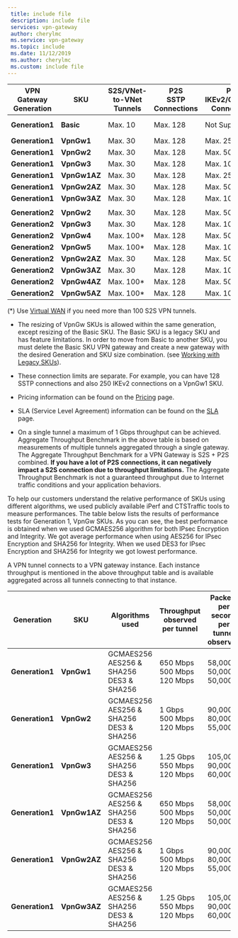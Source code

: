 ```yaml
---
 title: include file
 description: include file
 services: vpn-gateway
 author: cherylmc
 ms.service: vpn-gateway
 ms.topic: include
 ms.date: 11/12/2019
 ms.author: cherylmc
 ms.custom: include file
---
```


|**VPN<br>Gateway<br>Generation** |**SKU**   | **S2S/VNet-to-VNet<br>Tunnels** | **P2S<br> SSTP Connections** | **P2S<br> IKEv2/OpenVPN Connections** | **Aggregate<br>Throughput Benchmark** | **BGP** | **Zone-redundant** |
|---            |---         | ---        | ---       | ---            | ---       | ---       | ---|
|**Generation1**|**Basic**   | Max. 10    | Max. 128  | Not Supported  | 100 Mbps  | Not Supported| No |
|**Generation1**|**VpnGw1**  | Max. 30   | Max. 128  | Max. 250       | 650 Mbps  | Supported | No |
|**Generation1**|**VpnGw2**  | Max. 30   | Max. 128  | Max. 500       | 1 Gbps    | Supported | No |
|**Generation1**|**VpnGw3**  | Max. 30   | Max. 128  | Max. 1000      | 1.25 Gbps | Supported | No |
|**Generation1**|**VpnGw1AZ**| Max. 30   | Max. 128  | Max. 250       | 650 Mbps  | Supported | Yes |
|**Generation1**|**VpnGw2AZ**| Max. 30   | Max. 128  | Max. 500       | 1 Gbps    | Supported | Yes |
|**Generation1**|**VpnGw3AZ**| Max. 30   | Max. 128  | Max. 1000      | 1.25 Gbps | Supported | Yes |
|        |            |            |           |                |           |           |     |
|**Generation2**|**VpnGw2**  | Max. 30   | Max. 128  | Max. 500       | 1.25 Gbps | Supported | No |
|**Generation2**|**VpnGw3**  | Max. 30   | Max. 128  | Max. 1000      | 2.5 Gbps  | Supported | No |
|**Generation2**|**VpnGw4**  | Max. 100*   | Max. 128  | Max. 5000      | 5 Gbps    | Supported | No |
|**Generation2**|**VpnGw5**  | Max. 100*   | Max. 128  | Max. 10000      | 10 Gbps   | Supported | No |
|**Generation2**|**VpnGw2AZ**| Max. 30   | Max. 128  | Max. 500       | 1.25 Gbps | Supported | Yes |
|**Generation2**|**VpnGw3AZ**| Max. 30   | Max. 128  | Max. 1000      | 2.5 Gbps  | Supported | Yes |
|**Generation2**|**VpnGw4AZ**| Max. 100*   | Max. 128  | Max. 5000      | 5 Gbps    | Supported | Yes |
|**Generation2**|**VpnGw5AZ**| Max. 100*   | Max. 128  | Max. 10000      | 10 Gbps   | Supported | Yes |

(*) Use [Virtual WAN](../articles/virtual-wan/virtual-wan-about.md) if you need more than 100 S2S VPN tunnels.

* The resizing of VpnGw SKUs is allowed within the same generation, except resizing of the Basic SKU. The Basic SKU is a legacy SKU and has feature limitations. In order to move from Basic to another SKU, you must delete the Basic SKU VPN gateway and create a new gateway with the desired Generation and SKU size combination. (see [Working with Legacy SKUs](../articles/vpn-gateway/vpn-gateway-about-skus-legacy.md)).

* These connection limits are separate. For example, you can have 128 SSTP connections and also 250 IKEv2 connections on a VpnGw1 SKU.

* Pricing information can be found on the [Pricing](https://azure.microsoft.com/pricing/details/vpn-gateway) page.

* SLA (Service Level Agreement) information can be found on the [SLA](https://azure.microsoft.com/support/legal/sla/vpn-gateway/) page.

* On a single tunnel a maximum of 1 Gbps throughput can be achieved. Aggregate Throughput Benchmark in the above table is based on measurements of multiple tunnels aggregated through a single gateway. The Aggregate Throughput Benchmark for a VPN Gateway is S2S + P2S combined. **If you have a lot of P2S connections, it can negatively impact a S2S connection due to throughput limitations.** The Aggregate Throughput Benchmark is not a guaranteed throughput due to Internet traffic conditions and your application behaviors.

To help our customers understand the relative performance of SKUs using different algorithms, we used publicly available iPerf and CTSTraffic tools to measure performances. The table below lists the results of performance tests for Generation 1, VpnGw SKUs. As you can see, the best performance is obtained when we used GCMAES256 algorithm for both IPsec Encryption and Integrity. We got average performance when using AES256 for IPsec Encryption and SHA256 for Integrity. When we used DES3 for IPsec Encryption and SHA256 for Integrity we got lowest performance.

A VPN tunnel connects to a VPN gateway instance. Each instance throughput is mentioned in the above throughput table and is available aggregated across all tunnels connecting to that instance.

|**Generation**|**SKU**   | **Algorithms<br>used** | **Throughput<br>observed per tunnel** | **Packets per second per tunnel<br>observed** |
|---           |---       | ---                 | ---            | ---                    |
|**Generation1**|**VpnGw1**| GCMAES256<br>AES256 & SHA256<br>DES3 & SHA256| 650 Mbps<br>500 Mbps<br>120 Mbps   | 58,000<br>50,000<br>50,000|
|**Generation1**|**VpnGw2**| GCMAES256<br>AES256 & SHA256<br>DES3 & SHA256| 1 Gbps<br>500 Mbps<br>120 Mbps | 90,000<br>80,000<br>55,000|
|**Generation1**|**VpnGw3**| GCMAES256<br>AES256 & SHA256<br>DES3 & SHA256| 1.25 Gbps<br>550 Mbps<br>120 Mbps | 105,000<br>90,000<br>60,000|
|**Generation1**|**VpnGw1AZ**| GCMAES256<br>AES256 & SHA256<br>DES3 & SHA256| 650 Mbps<br>500 Mbps<br>120 Mbps   | 58,000<br>50,000<br>50,000|
|**Generation1**|**VpnGw2AZ**| GCMAES256<br>AES256 & SHA256<br>DES3 & SHA256| 1 Gbps<br>500 Mbps<br>120 Mbps | 90,000<br>80,000<br>55,000|
|**Generation1**|**VpnGw3AZ**| GCMAES256<br>AES256 & SHA256<br>DES3 & SHA256| 1.25 Gbps<br>550 Mbps<br>120 Mbps | 105,000<br>90,000<br>60,000|
